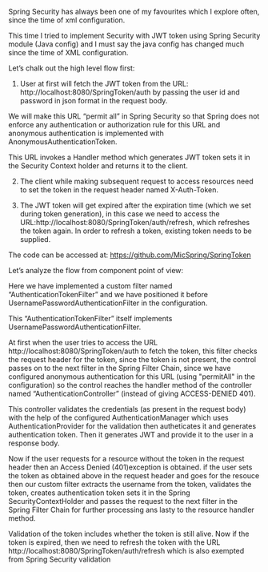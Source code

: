 Spring Security has always been one of my favourites which I explore often, since the time of xml configuration.

This time I tried to implement Security with JWT token using Spring Security module (Java config) and I must say the java config has changed much since the time of XML configuration.

Let’s chalk out the high level flow first:

1) User at first will fetch the JWT token from the URL: http://localhost:8080/SpringToken/auth
by passing the user id and password in json format in the request body.

We will make this URL “permit all” in Spring Security so that Spring does not enforce any authentication or authorization rule for this URL and anonymous authentication is implemented with AnonymousAuthenticationToken.



This URL invokes a Handler method which generates JWT token sets it in the Security Context holder and returns it to the client.


2) The client while making subsequent request to access resources need to set the token in the request header named X-Auth-Token.


3) The JWT token will get expired after the expiration time (which we set during token generation), in this case we need to access the URL:http://localhost:8080/SpringToken/auth/refresh, which refreshes the token again.
In order to refresh a token, existing token needs to be supplied.



The code can be accessed at: https://github.com/MicSpring/SpringToken

Let’s analyze the flow from component point of view:

Here we have implemented a custom filter named “AuthenticationTokenFilter” and we have positioned it before UsernamePasswordAuthenticationFilter in the configuration.

This “AuthenticationTokenFilter” itself implements UsernamePasswordAuthenticationFilter.

At first when the user tries to access the URL http://localhost:8080/SpringToken/auth to fetch the token, this filter checks the request header for the token, since the token is not present, the control passes on to the next filter in the Spring Filter Chain, since we have configured anonymous authentication for this URL (using "permitAll" in the configuration) so the control reaches the handler method of the controller named “AuthenticationController” (instead of giving ACCESS-DENIED 401).

This controller validates the credentials (as present in the request body) with the help of the configured AuthenticationManager which uses AuthenticationProvider for the validation then autheticates it and generates authentication token. Then it generates JWT and provide it to the user in a response body.

Now if the user requests for a resource without the token in the request header then an Access Denied (401)exception is obtained.
if the user sets the token as obtained above in the request header and goes for the resouce then our custom filter extracts the username from the  token, validates the token, creates authentication token sets it in the Spring SecurityContextHolder and passes the request to the next filter in the Spring Filter Chain for further processing ans lasty to the resource handler method.

Validation of the token includes whether the token is still alive.
Now if the token is expired, then we need to refresh the token with the URL  http://localhost:8080/SpringToken/auth/refresh which is also exempted from Spring Security validation


